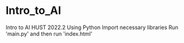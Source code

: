# Intro_to_AI
Intro to AI HUST 2022.2
Using Python
Import necessary libraries
Run 'main.py' and then run 'index.html'

